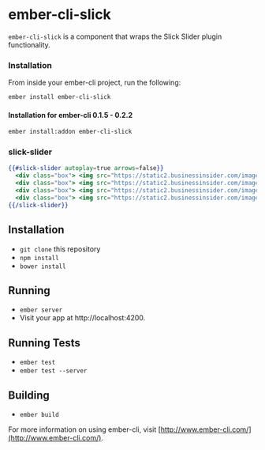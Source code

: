 # ember-cli-slick

`ember-cli-slick` is a component that wraps the Slick Slider plugin functionality.

### Installation

From inside your ember-cli project, run the following:

```bash
ember install ember-cli-slick
```

#### Installation for ember-cli 0.1.5 - 0.2.2

```bash
ember install:addon ember-cli-slick
```

### slick-slider

```hbs
{{#slick-slider autoplay=true arrows=false}}
  <div class="box"> <img src="https://static2.businessinsider.com/image/4f3433986bb3f7b67a00003c/a-parasite-found-in-cats-could-be-manipulating-our-brains.jpg"> </div>
  <div class="box"> <img src="https://static2.businessinsider.com/image/4f3433986bb3f7b67a00003c/a-parasite-found-in-cats-could-be-manipulating-our-brains.jpg"> </div>
  <div class="box"> <img src="https://static2.businessinsider.com/image/4f3433986bb3f7b67a00003c/a-parasite-found-in-cats-could-be-manipulating-our-brains.jpg"> </div>
  <div class="box"> <img src="https://static2.businessinsider.com/image/4f3433986bb3f7b67a00003c/a-parasite-found-in-cats-could-be-manipulating-our-brains.jpg"> </div>
{{/slick-slider}}
```
## Installation

* `git clone` this repository
* `npm install`
* `bower install`

## Running

* `ember server`
* Visit your app at http://localhost:4200.

## Running Tests

* `ember test`
* `ember test --server`

## Building

* `ember build`

For more information on using ember-cli, visit [http://www.ember-cli.com/](http://www.ember-cli.com/).
